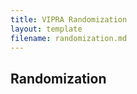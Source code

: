 ```yaml
---
title: VIPRA Randomization
layout: template
filename: randomization.md
--- 
```


## Randomization

<!-- TODO: add in about how randomization should be handled -->
